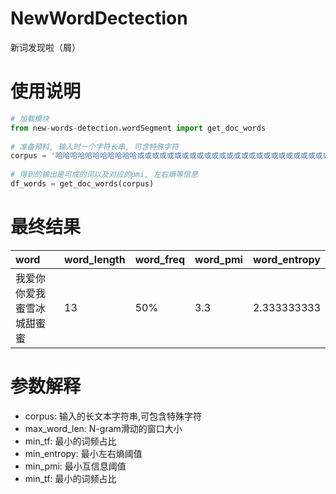 # NewWordDectection
新词发现啦（屑）

# 使用说明
```python
# 加载模块
from new-words-detection.wordSegment import get_doc_words
    
# 准备预料, 输入时一个字符长串, 可含特殊字符
corpus = '哈哈哈哈哈哈哈哈哈哈哈或或或或或或或或或或或或或或或或或或或或或或或或或或或或或'
    
# 得到的输出是可成的词以及对应的pmi, 左右熵等信息
df_words = get_doc_words(corpus)
```

# 最终结果

| word                   | word_length | word_freq | word_pmi | word_entropy |
|:-----------------------|:------------|:----------|:---------|:-------------|
| 我爱你你爱我蜜雪冰城甜蜜蜜  | 13          | 50%       | 3.3      | 2.333333333  |


# 参数解释

- corpus: 输入的长文本字符串,可包含特殊字符
- max_word_len: N-gram滑动的窗口大小
- min_tf: 最小的词频占比
- min_entropy: 最小左右熵阈值
- min_pmi: 最小互信息阈值
- min_tf: 最小的词频占比



